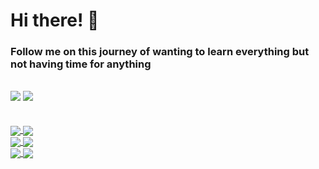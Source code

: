 # Hi there! 👋  
### Follow me on this journey of wanting to learn everything but not having time for anything
<br>

<div>
  <img src="https://github-readme-stats.vercel.app/api?username=andreclerigo&theme=gotham&show_icons=true"/>
  <img src="https://github-readme-stats.vercel.app/api/top-langs/?username=andreclerigo&hide=vhdl&theme=gotham&langs_count=6&layout=compact"/>
</div>

<br>
<br>

<div>
  <a href="https://github.com/andreclerigo/pico-projects">
    <img align="center" src="https://github-readme-stats.vercel.app/api/pin/?username=andreclerigo&repo=pico-projects&theme=react&show_owner=true"/>
  </a>
  <a href="https://github.com/andreclerigo/rpi_minecraft_web">
    <img align="center" src="https://github-readme-stats.vercel.app/api/pin/?username=andreclerigo&repo=rpi_minecraft_web&theme=react&show_owner=true"/>
  </a>
</div>

<div>
  <a href="https://github.com/andreclerigo/leci_2ano">
    <img align="center" src="https://github-readme-stats.vercel.app/api/pin/?username=andreclerigo&repo=leci_2ano&theme=react&show_owner=true"/>
  </a>
  <a href="https://github.com/andreclerigo/andreclerigo.github.io">
    <img align="center" src="https://github-readme-stats.vercel.app/api/pin/?username=andreclerigo&repo=andreclerigo.github.io&theme=react&show_owner=true"/>
  </a>
</div>

<div>
  <a href="https://github.com/andreclerigo/weather_twitterbot">
    <img align="center" src="https://github-readme-stats.vercel.app/api/pin/?username=andreclerigo&repo=weather_twitterbot&theme=react&show_owner=true"/>
  </a>
  <a href="https://github.com/andreclerigo/cryptochecker">
    <img align="center" src="https://github-readme-stats.vercel.app/api/pin/?username=andreclerigo&repo=cryptochecker&theme=react&show_owner=true"/>
  </a>
</div>
